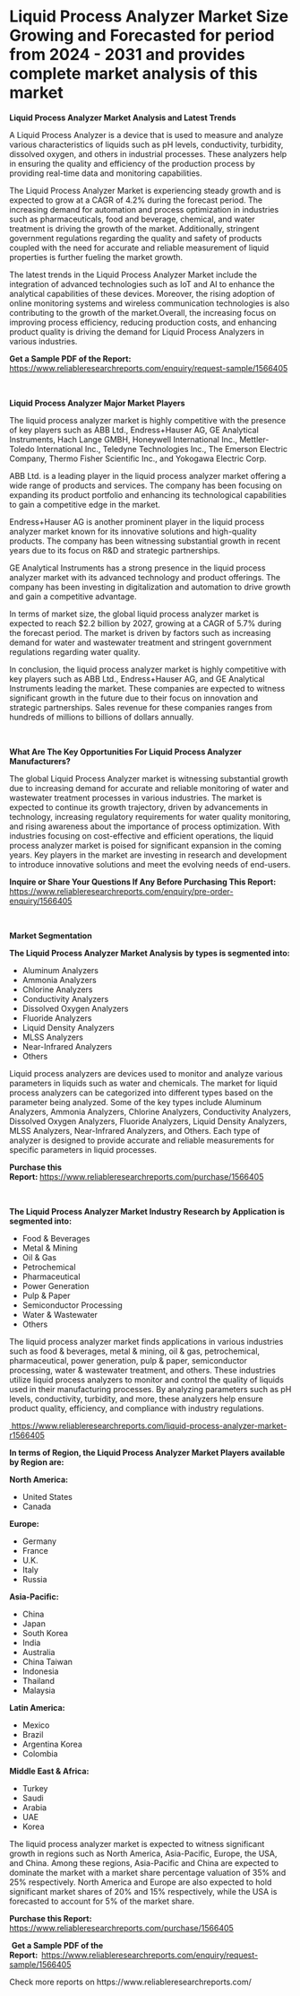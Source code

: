<p><h1>Liquid Process Analyzer Market Size Growing and Forecasted for period from 2024 - 2031 and provides complete market analysis of this market</h1></p><p><strong>Liquid Process Analyzer Market Analysis and Latest Trends</strong></p>
<p><p>A Liquid Process Analyzer is a device that is used to measure and analyze various characteristics of liquids such as pH levels, conductivity, turbidity, dissolved oxygen, and others in industrial processes. These analyzers help in ensuring the quality and efficiency of the production process by providing real-time data and monitoring capabilities.</p><p>The Liquid Process Analyzer Market is experiencing steady growth and is expected to grow at a CAGR of 4.2% during the forecast period. The increasing demand for automation and process optimization in industries such as pharmaceuticals, food and beverage, chemical, and water treatment is driving the growth of the market. Additionally, stringent government regulations regarding the quality and safety of products coupled with the need for accurate and reliable measurement of liquid properties is further fueling the market growth.</p><p>The latest trends in the Liquid Process Analyzer Market include the integration of advanced technologies such as IoT and AI to enhance the analytical capabilities of these devices. Moreover, the rising adoption of online monitoring systems and wireless communication technologies is also contributing to the growth of the market.Overall, the increasing focus on improving process efficiency, reducing production costs, and enhancing product quality is driving the demand for Liquid Process Analyzers in various industries.</p></p>
<p><strong>Get a Sample PDF of the Report:&nbsp;</strong> <a href="https://www.reliableresearchreports.com/enquiry/request-sample/1566405">https://www.reliableresearchreports.com/enquiry/request-sample/1566405</a></p>
<p>&nbsp;</p>
<p><strong>Liquid Process Analyzer Major Market Players</strong></p>
<p><p>The liquid process analyzer market is highly competitive with the presence of key players such as ABB Ltd., Endress+Hauser AG, GE Analytical Instruments, Hach Lange GMBH, Honeywell International Inc., Mettler-Toledo International Inc., Teledyne Technologies Inc., The Emerson Electric Company, Thermo Fisher Scientific Inc., and Yokogawa Electric Corp.</p><p>ABB Ltd. is a leading player in the liquid process analyzer market offering a wide range of products and services. The company has been focusing on expanding its product portfolio and enhancing its technological capabilities to gain a competitive edge in the market.</p><p>Endress+Hauser AG is another prominent player in the liquid process analyzer market known for its innovative solutions and high-quality products. The company has been witnessing substantial growth in recent years due to its focus on R&D and strategic partnerships.</p><p>GE Analytical Instruments has a strong presence in the liquid process analyzer market with its advanced technology and product offerings. The company has been investing in digitalization and automation to drive growth and gain a competitive advantage.</p><p>In terms of market size, the global liquid process analyzer market is expected to reach $2.2 billion by 2027, growing at a CAGR of 5.7% during the forecast period. The market is driven by factors such as increasing demand for water and wastewater treatment and stringent government regulations regarding water quality.</p><p>In conclusion, the liquid process analyzer market is highly competitive with key players such as ABB Ltd., Endress+Hauser AG, and GE Analytical Instruments leading the market. These companies are expected to witness significant growth in the future due to their focus on innovation and strategic partnerships. Sales revenue for these companies ranges from hundreds of millions to billions of dollars annually.</p></p>
<p>&nbsp;</p>
<p><strong>What Are The Key Opportunities For Liquid Process Analyzer Manufacturers?</strong></p>
<p><p>The global Liquid Process Analyzer market is witnessing substantial growth due to increasing demand for accurate and reliable monitoring of water and wastewater treatment processes in various industries. The market is expected to continue its growth trajectory, driven by advancements in technology, increasing regulatory requirements for water quality monitoring, and rising awareness about the importance of process optimization. With industries focusing on cost-effective and efficient operations, the liquid process analyzer market is poised for significant expansion in the coming years. Key players in the market are investing in research and development to introduce innovative solutions and meet the evolving needs of end-users.</p></p>
<p><strong>Inquire or Share Your Questions If Any Before Purchasing This Report:</strong> <a href="https://www.reliableresearchreports.com/enquiry/pre-order-enquiry/1566405">https://www.reliableresearchreports.com/enquiry/pre-order-enquiry/1566405</a></p>
<p>&nbsp;</p>
<p><strong>Market Segmentation</strong></p>
<p><strong>The Liquid Process Analyzer Market Analysis by types is segmented into:</strong></p>
<p><ul><li>Aluminum Analyzers</li><li>Ammonia Analyzers</li><li>Chlorine Analyzers</li><li>Conductivity Analyzers</li><li>Dissolved Oxygen Analyzers</li><li>Fluoride Analyzers</li><li>Liquid Density Analyzers</li><li>MLSS Analyzers</li><li>Near-Infrared Analyzers</li><li>Others</li></ul></p>
<p><p>Liquid process analyzers are devices used to monitor and analyze various parameters in liquids such as water and chemicals. The market for liquid process analyzers can be categorized into different types based on the parameter being analyzed. Some of the key types include Aluminum Analyzers, Ammonia Analyzers, Chlorine Analyzers, Conductivity Analyzers, Dissolved Oxygen Analyzers, Fluoride Analyzers, Liquid Density Analyzers, MLSS Analyzers, Near-Infrared Analyzers, and Others. Each type of analyzer is designed to provide accurate and reliable measurements for specific parameters in liquid processes.</p></p>
<p><strong>Purchase this Report:&nbsp;</strong><a href="https://www.reliableresearchreports.com/purchase/1566405">https://www.reliableresearchreports.com/purchase/1566405</a></p>
<p>&nbsp;</p>
<p><strong>The Liquid Process Analyzer Market Industry Research by Application is segmented into:</strong></p>
<p><ul><li>Food & Beverages</li><li>Metal & Mining</li><li>Oil & Gas</li><li>Petrochemical</li><li>Pharmaceutical</li><li>Power Generation</li><li>Pulp & Paper</li><li>Semiconductor Processing</li><li>Water & Wastewater</li><li>Others</li></ul></p>
<p><p>The liquid process analyzer market finds applications in various industries such as food & beverages, metal & mining, oil & gas, petrochemical, pharmaceutical, power generation, pulp & paper, semiconductor processing, water & wastewater treatment, and others. These industries utilize liquid process analyzers to monitor and control the quality of liquids used in their manufacturing processes. By analyzing parameters such as pH levels, conductivity, turbidity, and more, these analyzers help ensure product quality, efficiency, and compliance with industry regulations.</p></p>
<p><a href="https://www.reliableresearchreports.com/liquid-process-analyzer-market-r1566405">&nbsp;https://www.reliableresearchreports.com/liquid-process-analyzer-market-r1566405</a></p>
<p><strong>In terms of Region, the Liquid Process Analyzer Market Players available by Region are:</strong></p>
<p>
    <p> <strong> North America: </strong>
        <ul>
            <li>United States</li>
            <li>Canada</li>
        </ul>
        </p> 
    <p> <strong> Europe: </strong>
        <ul>
            <li>Germany</li>
            <li>France</li>
            <li>U.K.</li>
            <li>Italy</li>
            <li>Russia</li>
        </ul>
        </p> 
    <p> <strong> Asia-Pacific: </strong>
        <ul>
            <li>China</li>
            <li>Japan</li>
            <li>South Korea</li>
            <li>India</li>
            <li>Australia</li>
            <li>China Taiwan</li>
            <li>Indonesia</li>
            <li>Thailand</li>
            <li>Malaysia</li>
        </ul>
        </p> 
    <p> <strong> Latin America: </strong>
        <ul>
            <li>Mexico</li>
            <li>Brazil</li>
            <li>Argentina Korea</li>
            <li>Colombia</li>
        </ul>
        </p> 
    <p> <strong> Middle East & Africa: </strong>
        <ul>
            <li>Turkey</li>
            <li>Saudi</li>
            <li>Arabia</li>
            <li>UAE</li>
            <li>Korea</li>
        </ul>
    </p>
    </p>
<p><p>The liquid process analyzer market is expected to witness significant growth in regions such as North America, Asia-Pacific, Europe, the USA, and China. Among these regions, Asia-Pacific and China are expected to dominate the market with a market share percentage valuation of 35% and 25% respectively. North America and Europe are also expected to hold significant market shares of 20% and 15% respectively, while the USA is forecasted to account for 5% of the market share.</p></p>
<p><strong>Purchase this Report: </strong><a href="https://www.reliableresearchreports.com/purchase/1566405">https://www.reliableresearchreports.com/purchase/1566405</a></p>
<p>&nbsp;<strong>Get a Sample PDF of the Report:&nbsp;&nbsp;</strong><a href="https://www.reliableresearchreports.com/enquiry/request-sample/1566405">https://www.reliableresearchreports.com/enquiry/request-sample/1566405</a></p>
<p><strong></strong></p>
<p>Check more reports on https://www.reliableresearchreports.com/</p>
